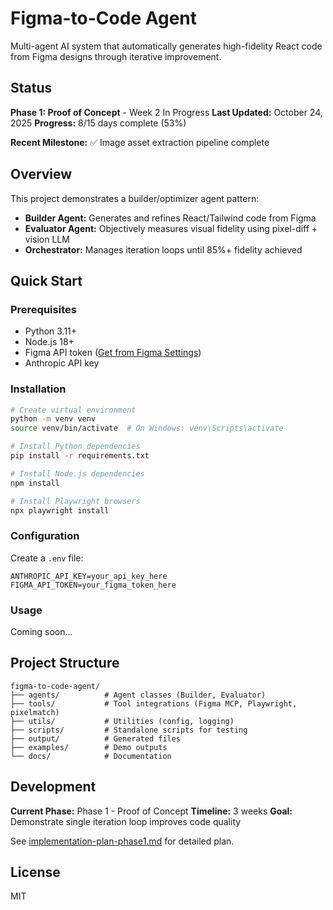 # Figma-to-Code Agent

Multi-agent AI system that automatically generates high-fidelity React code from Figma designs through iterative improvement.

## Status

**Phase 1: Proof of Concept** - Week 2 In Progress
**Last Updated:** October 24, 2025
**Progress:** 8/15 days complete (53%)

**Recent Milestone:** ✅ Image asset extraction pipeline complete

## Overview

This project demonstrates a builder/optimizer agent pattern:
- **Builder Agent:** Generates and refines React/Tailwind code from Figma
- **Evaluator Agent:** Objectively measures visual fidelity using pixel-diff + vision LLM
- **Orchestrator:** Manages iteration loops until 85%+ fidelity achieved

## Quick Start

### Prerequisites
- Python 3.11+
- Node.js 18+
- Figma API token ([Get from Figma Settings](https://www.figma.com/settings))
- Anthropic API key

### Installation

```bash
# Create virtual environment
python -m venv venv
source venv/bin/activate  # On Windows: venv\Scripts\activate

# Install Python dependencies
pip install -r requirements.txt

# Install Node.js dependencies
npm install

# Install Playwright browsers
npx playwright install
```

### Configuration

Create a `.env` file:
```
ANTHROPIC_API_KEY=your_api_key_here
FIGMA_API_TOKEN=your_figma_token_here
```

### Usage

Coming soon...

## Project Structure

```
figma-to-code-agent/
├── agents/          # Agent classes (Builder, Evaluator)
├── tools/           # Tool integrations (Figma MCP, Playwright, pixelmatch)
├── utils/           # Utilities (config, logging)
├── scripts/         # Standalone scripts for testing
├── output/          # Generated files
├── examples/        # Demo outputs
└── docs/            # Documentation
```

## Development

**Current Phase:** Phase 1 - Proof of Concept
**Timeline:** 3 weeks
**Goal:** Demonstrate single iteration loop improves code quality

See [implementation-plan-phase1.md](../claudesidian/01_Projects/Figma-to-Code%20Agent/implementation-plan-phase1.md) for detailed plan.

## License

MIT
